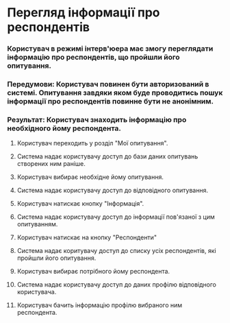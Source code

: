 # Перегляд інформації про респондентів

### Користувач в режимі інтерв'юера має змогу переглядати інформацію про респондентів, що пройшли його опитування.

### Передумови: Користувач повинен бути авторизований в системі. Опитування завдяки яком буде проводитись пошук інформації про респондентів повинне бути не анонімним.

### Результат: Користувач знаходить інформацію про необхідного йому респондента.

1. Користувач переходить у розділ "Мої опитування".

2. Система надає користувачу доступ до бази даних опитувань створених ним раніше.

3. Користувач вибирає необхідне йому опитування.

4. Система надає користувачу доступ до відповідного опитування.

5. Користувач натискає кнопку "Інформація".

6. Система надає користувачу доступ до інформації пов'язаної з цим опитуванням.

7. Користувач натискає на кнопку "Респонденти"

8. Система надає коритувачу доступ до списку усіх респондентів, які пройшли його опитування.

9. Користувач вибирає потрібного йому респондента.

10. Система надає користувачу доступ до даних профілю відповідного користувача.

11. Користувач бачить інформацію профілю вибраного ним респондента.

